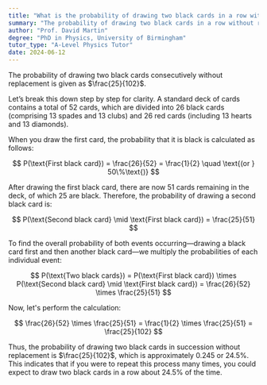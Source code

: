 ```yaml
---
title: "What is the probability of drawing two black cards in a row without replacement?"
summary: "The probability of drawing two black cards in a row without replacement is 25/102."
author: "Prof. David Martin"
degree: "PhD in Physics, University of Birmingham"
tutor_type: "A-Level Physics Tutor"
date: 2024-06-12
---
```


The probability of drawing two black cards consecutively without replacement is given as $\frac{25}{102}$.

Let’s break this down step by step for clarity. A standard deck of cards contains a total of $52$ cards, which are divided into $26$ black cards (comprising $13$ spades and $13$ clubs) and $26$ red cards (including $13$ hearts and $13$ diamonds). 

When you draw the first card, the probability that it is black is calculated as follows:

$$
P(\text{First black card}) = \frac{26}{52} = \frac{1}{2} \quad \text{(or } 50\%\text{)}
$$

After drawing the first black card, there are now $51$ cards remaining in the deck, of which $25$ are black. Therefore, the probability of drawing a second black card is:

$$
P(\text{Second black card} \mid \text{First black card}) = \frac{25}{51}
$$

To find the overall probability of both events occurring—drawing a black card first and then another black card—we multiply the probabilities of each individual event:

$$
P(\text{Two black cards}) = P(\text{First black card}) \times P(\text{Second black card} \mid \text{First black card}) = \frac{26}{52} \times \frac{25}{51}
$$

Now, let's perform the calculation:

$$
\frac{26}{52} \times \frac{25}{51} = \frac{1}{2} \times \frac{25}{51} = \frac{25}{102}
$$

Thus, the probability of drawing two black cards in succession without replacement is $\frac{25}{102}$, which is approximately $0.245$ or $24.5\%$. This indicates that if you were to repeat this process many times, you could expect to draw two black cards in a row about $24.5\%$ of the time.
    